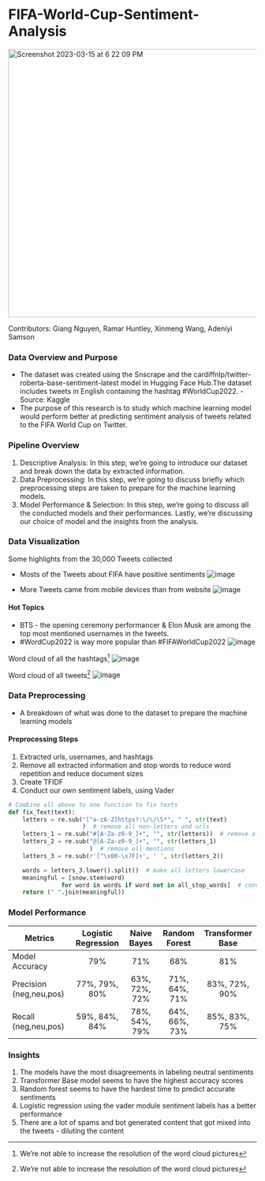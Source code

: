 # FIFA-World-Cup-Sentiment-Analysis

<img width="544" alt="Screenshot 2023-03-15 at 6 22 09 PM" src="https://user-images.githubusercontent.com/88624677/225456720-ab209392-f633-469d-b00c-185d10ddae0a.png">


Contributors:
Giang Nguyen,
Ramar Huntley,
Xinmeng Wang,
Adeniyi Samson

### Data Overview and Purpose
 - The dataset was created using the Snscrape and the cardiffnlp/twitter-roberta-base-sentiment-latest model in Hugging Face Hub.The dataset includes tweets in English containing the hashtag #WorldCup2022. - Source: Kaggle
 - The purpose of this research is to study which machine learning model would perform better at predicting sentiment analysis of tweets related to the FIFA World Cup on Twitter.

### Pipeline Overview
1. Descriptive Analysis: In this step, we’re going to introduce our dataset and break down the data by extracted information.
2. Data Preprocessing: In this step, we’re going to discuss briefly which preprocessing steps are taken to prepare for the machine learning models.
3. Model Performance & Selection: In this step, we’re going to discuss all the conducted models and their performances. Lastly, we’re discussing our choice of model and the insights from the analysis.

### Data Visualization
 Some highlights from the 30,000 Tweets collected

* Mosts of the Tweets about FIFA have positive sentiments
![image](https://user-images.githubusercontent.com/88624677/225453783-df87558d-346d-4551-82b0-7f202b6bd3ee.png)


* More Tweets came from mobile devices than from website
![image](https://user-images.githubusercontent.com/88624677/225453827-76962df9-f8b9-4da2-ab2a-e8c6b6266258.png)

#### Hot Topics
 -  BTS - the opening ceremony performancer & Elon Musk are among the top most mentioned usernames in the tweets.
 -  #WordCup2022 is way more popular than #FIFAWorldCup2022
 ![image](https://user-images.githubusercontent.com/88624677/225453885-e72d3b3f-07a0-4c30-b30c-cb2a8c0169fd.png)


Word cloud of all the hashtags[^1]
![image](https://user-images.githubusercontent.com/88624677/225453929-31751e87-19cc-4c7e-90db-831c1e3e14bf.png)

Word cloud of all tweets[^1]
![image](https://user-images.githubusercontent.com/88624677/225456060-627260ef-4b17-4042-9304-da040e05f9ca.png)

### Data Preprocessing 
- A breakdown of what was done to the dataset to prepare the machine learning models

#### Preprocessing Steps 
1. Extracted urls, usernames, and hashtags
2. Remove all extracted information and stop words to reduce word repetition and reduce document sizes
3. Create TFIDF
4. Conduct our own sentiment labels, using Vader

```python
# Combine all above to one function to fix texts
def fix_Text(text):
	letters = re.sub("[^a-zA-Z]https?:\/\/\S*", " ", str(text)
	                 )  # remove all non-letters and urls
	letters_1 = re.sub("#[A-Za-z0-9_]+", "", str(letters))  # remove all hashtags
	letters_2 = re.sub("@[A-Za-z0-9_]+", "", str(letters_1)
	                   )  # remove all mentions
	letters_3 = re.sub(r'[^\x00-\x7F]+', ' ', str(letters_2))

	words = letters_3.lower().split()  # make all letters lowercase
	meaningful = [snow.stem(word)
               for word in words if word not in all_stop_words]  # convert to stemmed words
	return (" ".join(meaningful))
```


### Model Performance
 
 | Metrics        | Logistic Regression| Naive Bayes| Random Forest | Transformer Base
| ------------- |:---------------------:| :-----:|:-------------------:|:----------------:
| Model Accuracy     | 79%         | 71% | 68% | 81%
| Precision (neg,neu,pos)      | 77%, 79%, 80%              |   63%, 72%, 72% |71%, 64%, 71% | 83%, 72%, 90%
| Recall (neg,neu,pos) | 59%, 84%, 84%             |    78%, 54%, 79% | 64%, 66%, 73% | 85%, 83%, 75%


### Insights
1. The models have the most disagreements in labeling neutral sentiments
2. Transformer Base model seems to have the highest accuracy scores
3. Random forest seems to have the hardest time to predict accurate sentiments
4. Logistic regression using the vader module sentiment labels has a better performance
5. There are a lot of spams and bot generated content that got mixed into the tweets - diluting the content

[^1]: We’re not able to increase the resolution of the word cloud pictures
